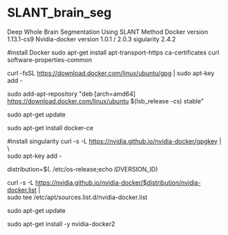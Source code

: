 # SLANT_brain_seg
Deep Whole Brain Segmentation Using SLANT Method
Docker version 1.13.1-cs9
Nvidia-docker version 1.0.1 / 2.0.3
sigularity 2.4.2


#install Docker
sudo apt-get install apt-transport-https ca-certificates curl software-properties-common

curl -fsSL https://download.docker.com/linux/ubuntu/gpg | sudo apt-key add -

sudo add-apt-repository "deb [arch=amd64] https://download.docker.com/linux/ubuntu $(lsb_release -cs) stable"

sudo apt-get update

sudo apt-get install docker-ce

#install singularity
curl -s -L https://nvidia.github.io/nvidia-docker/gpgkey | \  
  sudo apt-key add -

distribution=$(. /etc/os-release;echo $ID$VERSION_ID)

curl -s -L https://nvidia.github.io/nvidia-docker/$distribution/nvidia-docker.list | \
  sudo tee /etc/apt/sources.list.d/nvidia-docker.list

sudo apt-get update

sudo apt-get install -y nvidia-docker2




